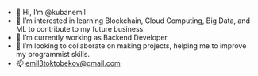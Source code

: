 - 👋 Hi, I’m @kubanemil
- 👀 I’m interested in learning Blockchain, Cloud Computing, Big Data, and ML to contribute to my future business.
- 🌱 I’m currently working as Backend Developer.
- 💞️ I’m looking to collaborate on making projects, helping me to improve my programmist skills.
- 📫 emil3toktobekov@gmail.com


